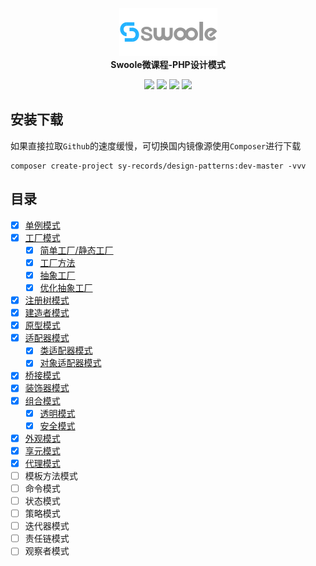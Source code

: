 <p align="center">
  <a href="https://course.swoole-cloud.com">
    <img src="swoolee-logo.png">
  </a>
  <br>
  <b>Swoole微课程-PHP设计模式</b>
</p>
<p align="center">
  <a href="https://qq52o.me"><img src="https://img.shields.io/badge/contact-@Luffy-orange.svg?style=flat"></a>
  <img src="https://poser.pugx.org/sy-records/design-patterns/license">
  <a href="https://packagist.org/packages/sy-records/design-patterns"><img src="https://poser.pugx.org/sy-records/design-patterns/downloads"></a>
  <a href="https://github.com/sy-records/design-patterns/graphs/contributors"><img src="https://img.shields.io/github/contributors/sy-records/design-patterns"></a>
</p>

## 安装下载

如果直接拉取`Github`的速度缓慢，可切换国内镜像源使用`Composer`进行下载

```shell
composer create-project sy-records/design-patterns:dev-master -vvv
```

## 目录

* [x] [单例模式](Singleton)
* [x] [工厂模式](Factory)
    * [x] [简单工厂/静态工厂](Factory/SimpleFactory)
    * [x] [工厂方法](Factory/FactoryMethod)
    * [x] [抽象工厂](Factory/AbstractFactory)
    * [x] [优化抽象工厂](Factory/OptimizeAbstractFactory)
* [x] [注册树模式](RegistryTree)
* [x] [建造者模式](Builder)
* [x] [原型模式](Prototype)
* [x] [适配器模式](Adapter)
    * [x] [类适配器模式](Adapter/ClassAdapter)
    * [x] [对象适配器模式](Adapter/ObjectAdapter)
* [x] [桥接模式](Bridge)
* [x] [装饰器模式](Decorator)
* [x] [组合模式](Composite)
    * [x] [透明模式](Composite/Transparent)
    * [x] [安全模式](Composite/Safe)
* [x] [外观模式](Facade)
* [x] [享元模式](Flyweight)
* [x] [代理模式](Proxy)
* [ ] 模板方法模式
* [ ] 命令模式
* [ ] 状态模式
* [ ] 策略模式
* [ ] 迭代器模式
* [ ] 责任链模式
* [ ] 观察者模式
